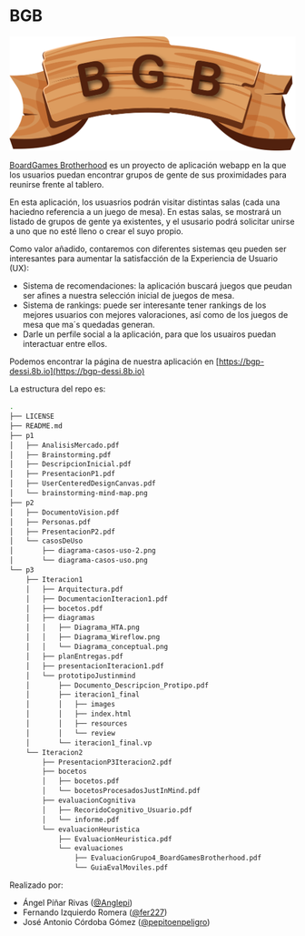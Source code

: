 # BGB

![](logo.png)


[BoardGames Brotherhood](https://bgp-dessi.8b.io) es un proyecto de aplicación webapp en la que los usuarios puedan encontrar grupos de gente de sus proximidades para reunirse frente al tablero.

En esta aplicación, los usuasrios podrán visitar distintas salas (cada una haciedno referencia a un juego de mesa). En estas salas, se mostrará un listado de grupos de gente ya existentes, y el ususario podrá solicitar unirse a uno que no esté lleno o crear el suyo propio.

Como valor añadido, contaremos con diferentes sistemas qeu pueden ser interesantes para aumentar la satisfacción de la Experiencia de Usuario (UX):
- Sistema de recomendaciones: la aplicación buscará juegos que peudan ser afines a nuestra selección inicial de juegos de mesa.
- Sistema de rankings: puede ser interesante tener rankings de los mejores usuarios con mejores valoraciones, así como de los juegos de mesa que ma´s quedadas generan.
- Darle un perfile social a la aplicación, para que los usuairos puedan interactuar entre ellos.


Podemos encontrar la página de nuestra aplicación en [https://bgp-dessi.8b.io](https://bgp-dessi.8b.io)

La estructura del repo es:

```bash
.
├── LICENSE
├── README.md
├── p1
│   ├── AnalisisMercado.pdf
│   ├── Brainstorming.pdf
│   ├── DescripcionInicial.pdf
│   ├── PresentacionP1.pdf
│   ├── UserCenteredDesignCanvas.pdf
│   └── brainstorming-mind-map.png
├── p2
│   ├── DocumentoVision.pdf
│   ├── Personas.pdf
│   ├── PresentacionP2.pdf
│   └── casosDeUso
│       ├── diagrama-casos-uso-2.png
│       └── diagrama-casos-uso.png
└── p3
    ├── Iteracion1
    │   ├── Arquitectura.pdf
    │   ├── DocumentacionIteracion1.pdf
    │   ├── bocetos.pdf
    │   ├── diagramas
    │   │   ├── Diagrama_HTA.png
    │   │   ├── Diagrama_Wireflow.png
    │   │   └── Diagrama_conceptual.png
    │   ├── planEntregas.pdf
    │   ├── presentacionIteracion1.pdf
    │   └── prototipoJustinmind
    │       ├── Documento_Descripcion_Protipo.pdf
    │       ├── iteracion1_final
    │       │   ├── images
    │       │   ├── index.html
    │       │   ├── resources
    │       │   └── review
    │       └── iteracion1_final.vp
    └── Iteracion2
        ├── PresentacionP3Iteracion2.pdf
        ├── bocetos
        │   ├── bocetos.pdf
        │   └── bocetosProcesadosJustInMind.pdf
        ├── evaluacionCognitiva
        │   ├── RecoridoCognitivo_Usuario.pdf
        │   └── informe.pdf
        └── evaluacionHeuristica
            ├── EvaluacionHeuristica.pdf
            └── evaluaciones
                ├── EvaluacionGrupo4_BoardGamesBrotherhood.pdf
                └── GuiaEvalMoviles.pdf
```


Realizado por:
- Ángel Píñar Rivas ([@Anglepi](https://github.com/anglepi))
- Fernando Izquierdo Romera ([@fer227](https://github.com/fer227))
- José Antonio Córdoba Gómez ([@pepitoenpeligro](https://github.com/pepitoenpeligro))
